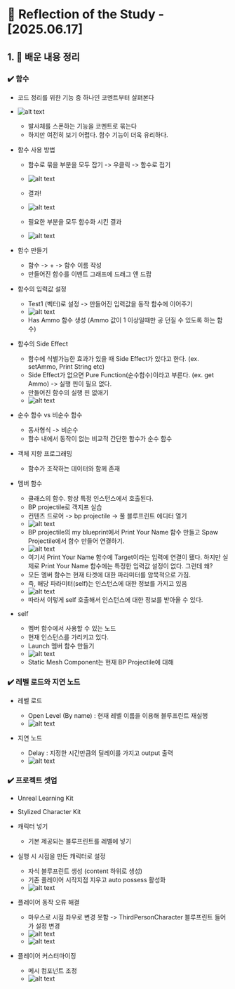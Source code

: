 

# 📝 Reflection of the Study - [2025.06.17]

## 1. 🧠 배운 내용 정리


### ✔️ 함수
- 코드 정리를 위한 기능 중 하나인 코멘트부터 살펴본다
- ![alt text](image.png)
     - 발사체를 스폰하는 기능을 코멘트로 묶는다
     - 하지만 여전히 보기 어렵다. 함수 기능이 더욱 유리하다.

- 함수 사용 방법
    - 함수로 묶을 부분을 모두 잡기 -> 우클릭 -> 함수로 접기
    - ![alt text](image-1.png)
    - 결과!
    -  ![alt text](image-2.png)
    
    - 필요한 부분을 모두 함수화 시킨 결과
    -  ![alt text](image-3.png)


- 함수 만들기
    - 함수 -> + -> 함수 이름 작성
    - 만들어진 함수를 이벤트 그래프에 드래그 앤 드랍

- 함수의 입력값 설정
    - Test1 (벡터)로 설정 -> 만들어진 입력값을 동작 함수에 이어주기 
    - ![alt text](image-4.png)
    - Has Ammo 함수 생성 (Ammo 값이 1 이상일때만 공 던질 수 있도록 하는 함수)

- 함수의 Side Effect
    - 함수에 식별가능한 효과가 있을 때 Side Effect가 있다고 한다. (ex. setAmmo, Print String etc)
    - Side Effect가 없으면 Pure Function(순수함수)이라고 부른다. (ex. get Ammo) -> 실행 핀이 필요 없다.
    - 만들어진 함수의 실행 핀 없애기 
    - ![alt text](image-5.png)

- 순수 함수 vs 비순수 함수
    - 동사형식 -> 비순수
    - 함수 내에서 동작이 없는 비교적 간단한 함수가 순수 함수
    
- 객체 지향 프로그래밍 
    - 함수가 조작하는 데이터와 함께 존재

- 멤버 함수
    - 클래스의 함수. 항상 특정 인스턴스에서 호출된다.
    - BP projectile로 객지프 실습
    - 컨텐츠 드로어 -> bp projectile -> 풀 블루프린트 에디터 열기
    - ![alt text](image-6.png)
    - BP projectile의 my blueprint에서 Print Your Name 함수 만들고 Spaw Projectile에서 함수 만들어 연결하기.
    - ![alt text](image-7.png)
    - 여기서 Print Your Name 함수에 Target이라는 입력에 연결이 됐다. 하지만 실제로 Print Your Name 함수에는 특정한 입력값 설정이 없다. 그런데 왜?
    - 모든 멤버 함수는 현재 타겟에 대한 파라미터를 암묵적으로 가짐.
    - 즉, 해당 파라미터(self)는 인스턴스에 대한 정보를 가지고 있음
    - ![alt text](image-8.png)
    - 따라서 이렇게 self 호출해서 인스턴스에 대한 정보를 받아올 수 있다.

- self
    - 멤버 함수에서 사용할 수 있는 노드
    - 현재 인스턴스를 가리키고 있다.
    - Launch 멤버 함수 만들기
    - ![alt text](image-9.png)
    - Static Mesh Component는 현재 BP Projectile에 대해 

### ✔️ 레벨 로드와 지연 노드

- 레벨 로드
    - Open Level (By name) : 현재 레벨 이름을 이용해 블루프린트 재실행
    - ![alt text](image-11.png)

- 지연 노드
    - Delay : 지정한 시간만큼의 딜레이를 가지고 output 출력
    - ![alt text](image-10.png)

### ✔️ 프로젝트 셋업
- Unreal Learning Kit 
- Stylized Character Kit

- 캐릭터 넣기
    - 기본 제공되는 블루프린트를 레벨에 넣기

- 실행 시 시점을 만든 캐릭터로 설정 
    - 자식 블루프린트 생성 (content 하위로 생성)
    - 기존 플레이어 시작지점 지우고 auto possess 활성화
    - ![alt text](image-12.png)

- 플레이어 동작 오류 해결
    - 마우스로 시점 좌우로 변경 못함 -> ThirdPersonCharacter 블루프린트 들어가 설정 변경
    - ![alt text](image-13.png)
    - ![alt text](image-14.png)
    
- 플레이어 커스터마이징
    - 메시 컴포넌트 조정 
    - ![alt text](image-15.png)
